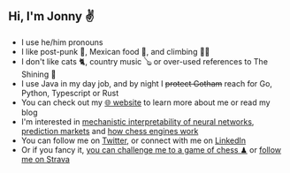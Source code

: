 ## Hi, I'm Jonny ✌

- I use he/him pronouns
- I like post-punk 🎸, Mexican food 🌮, and climbing 🧗‍♂️
- I don't like cats 🐈, country music 🪕 or over-used references to The Shining 🔪
- I use Java in my day job, and by night I ~~protect Gotham~~ reach for Go, Python, Typescript or Rust
- You can check out my [🌐 website](https://jonnyspicer.com) to learn more about me or read my blog
- I'm interested in [mechanistic interpretability of neural networks](https://transformer-circuits.pub/2022/mech-interp-essay/index.html), [prediction markets](https://astralcodexten.substack.com/p/prediction-market-faq) and [how chess engines work](https://www.chessprogramming.org/Main_Page)
- You can follow me on [Twitter,](https://twitter.com/jjspicer) or connect with me on [LinkedIn](https://www.linkedin.com/in/jonnyspicer/)
- Or if you fancy it, [you can challenge me to a game of chess ♟](https://www.chess.com/play/online/new?opponent=jspicer) or [follow me on Strava](https://www.strava.com/athletes/28216169)
